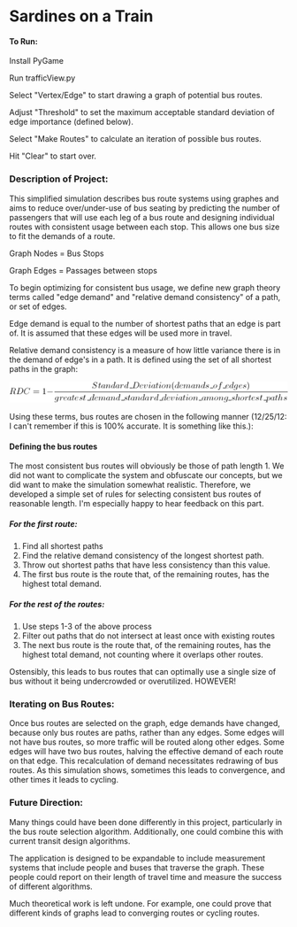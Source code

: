 # Sardines on a Train

#### To Run:
Install PyGame

Run trafficView.py

Select "Vertex/Edge" to start drawing a graph of potential bus routes.

Adjust "Threshold" to set the maximum acceptable standard deviation of edge importance (defined below).

Select "Make Routes" to calculate an iteration of possible bus routes.

Hit "Clear" to start over.

### Description of Project:
This simplified simulation describes bus route systems using graphes and aims to reduce over/under-use of bus seating by predicting the number of passengers that will use each leg of a bus route and designing individual routes with consistent usage between each stop. This allows one bus size to fit the demands of a route.

Graph Nodes = Bus Stops

Graph Edges = Passages between stops


To begin optimizing for consistent bus usage, we define new graph theory terms called "edge demand" and "relative demand consistency" of a path, or set of edges.

Edge demand is equal to the number of shortest paths that an edge is part of. It is assumed that these edges will be used more in travel.

Relative demand consistency is a measure of how little variance there is in the demand of edge's in a path. It is defined using the set of all shortest paths in the graph:

![Relative Path Demand Consistency](https://github.com/Ondross/sardines_on_trains/blob/master/rdc.gif?raw=true)

Using these terms, bus routes are chosen in the following manner (12/25/12: I can't remember if this is 100% accurate. It is something like this.):

#### Defining the bus routes
The most consistent bus routes will obviously be those of path length 1. We did not want to complicate the system and obfuscate our concepts, but we did want to make the simulation somewhat realistic. Therefore, we developed a simple set of rules for selecting consistent bus routes of reasonable length. I'm especially happy to hear feedback on this part.

##### For the first route:
1. Find all shortest paths
2. Find the relative demand consistency of the longest shortest path. 
3. Throw out shortest paths that have less consistency than this value.
4. The first bus route is the route that, of the remaining routes, has the highest total demand.

##### For the rest of the routes:
1. Use steps 1-3 of the above process
2. Filter out paths that do not intersect at least once with existing routes
3. The next bus route is the route that, of the remaining routes, has the highest total demand, not counting where it overlaps other routes.

Ostensibly, this leads to bus routes that can optimally use a single size of bus without it being undercrowded or overutilized. HOWEVER!

### Iterating on Bus Routes:
Once bus routes are selected on the graph, edge demands have changed, because only bus routes are paths, rather than any edges. Some edges will not have bus routes, so more traffic will be routed along other edges. Some edges will have two bus routes, halving the effective demand of each route on that edge. This recalculation of demand necessitates redrawing of bus routes. As this simulation shows, sometimes this leads to convergence, and other times it leads to cycling.

### Future Direction:
Many things could have been done differently in this project, particularly in the bus route selection algorithm. Additionally, one could combine this with current transit design algorithms.

The application is designed to be expandable to include measurement systems that include people and buses that traverse the graph. These people could report on their length of travel time and measure the success of different algorithms.

Much theoretical work is left undone. For example, one could prove that different kinds of graphs lead to converging routes or cycling routes.